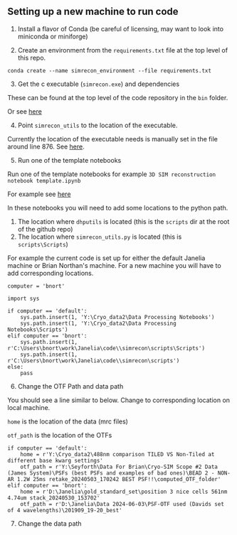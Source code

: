 ## Setting up a new machine to run code

1.  Install a flavor of Conda (be careful of licensing, may want to look into miniconda or miniforge)

2.  Create an environment from the ```requirements.txt``` file at the top level of this repo. 

```
conda create --name simrecon_environment --file requirements.txt
```

3.  Get the c executable (```simrecon.exe```) and dependencies

These can be found at the top level of the code repository in the ```bin``` folder.

Or see [here](https://github.com/True-North-Intelligent-Algorithms/simrecon/tree/main/bin)

4.  Point ```simrecon_utils``` to the location of the executable.    

Currently the location of the executable needs is manually set in the file around line 876.  See [here](https://github.com/True-North-Intelligent-Algorithms/simrecon/blob/main/scripts/Scripts/simrecon_utils.py#L876).

5.  Run one of the template notebooks

Run one of the template notebooks for example ```3D SIM reconstruction notebook template.ipynb```

For example see [here](https://github.com/True-North-Intelligent-Algorithms/simrecon/blob/main/notebooks/3D%20SIM%20reconstruction%20notebook%20template.ipynb)

In these notebooks you will need to add some locations to the python path.  

1.  The location where ```dhputils``` is located (this is the ```scripts``` dir at the root of the github repo)
2.  The location where ```simrecon_utils.py``` is located (this is ```scripts\Scripts```)

For example the current code is set up for either the default Janelia machine or Brian Northan's machine.  For a new machine you will have to add corresponding locations. 

```
computer = 'bnort'

import sys

if computer == 'default':
    sys.path.insert(1, 'Y:\Cryo_data2\Data Processing Notebooks')
    sys.path.insert(1, 'Y:\Cryo_data2\Data Processing Notebooks\Scripts')
elif computer == 'bnort':
    sys.path.insert(1, r'C:\Users\bnort\work\Janelia\code\\simrecon\scripts\Scripts')
    sys.path.insert(1, r'C:\Users\bnort\work\Janelia\code\\simrecon\scripts')
else:
    pass
```

6.  Change the OTF Path and data path

You should see a line similar to below.  Change to corresponding location on local machine. 

```home``` is the location of the data (mrc files)

```otf_path``` is the location of the OTFs

```
if computer == 'default': 
    home = r'Y:\Cryo_data2\488nm comparison TILED VS Non-Tiled at different base kwarg settings'
    otf_path = r'Y:\Seyforth\Data For Brian\Cryo-SIM Scope #2 Data (James System)\PSFs (best PSFs and examples of bad ones)\BEAD 2 - NON-AR 1.2W 25ms retake_20240503_170242 BEST PSF!!\computed_OTF_folder'
elif computer == 'bnort':
    home = r'D:\Janelia\gold_standard_set\position 3 nice cells 561nm 4.74um stack_20240530_153702'
    otf_path = r'D:\Janelia\Data 2024-06-03\PSF-OTF used (Davids set of 4 wavelengths)\201909_19-20_best'
```

7. Change the data path